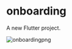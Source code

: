 # onboarding

A new Flutter project.


![onboardingpng](https://github.com/Zablon5/2023-project-phase-mobile-tasks/assets/99526925/930aa954-a190-4e4f-909a-46f9f3bc12d2)
